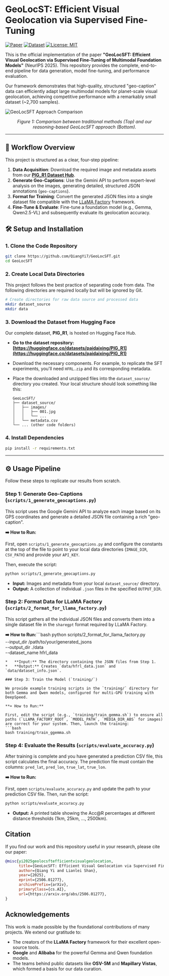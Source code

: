 # GeoLocST: Efficient Visual Geolocation via Supervised Fine-Tuning

[![Paper](https://img.shields.io/badge/Paper-arXiv:25XX.XXXXX-b31b1b.svg)](https://arxiv.org/abs/2506.01277)
[![Dataset](https://img.shields.io/badge/%F0%9F%A4%97%20Dataset-PIG_R1-blue)](https://huggingface.co/datasets/paidaixing/PIG_R1)
[![License: MIT](https://img.shields.io/badge/License-MIT-yellow.svg)](https://opensource.org/licenses/MIT)

This is the official implementation of the paper **"GeoLocSFT: Efficient Visual Geolocation via Supervised Fine-Tuning of Multimodal Foundation Models"** (NeurIPS 2025). This repository provides the complete, end-to-end pipeline for data generation, model fine-tuning, and performance evaluation.

Our framework demonstrates that high-quality, structured "geo-caption" data can efficiently adapt large multimodal models for planet-scale visual geolocation, achieving competitive performance with a remarkably small dataset (~2,700 samples).

![GeoLocSFT Approach Comparison](https-placeholder-for-figure1) 
*<p align="center">Figure 1: Comparison between traditional methods (Top) and our reasoning-based GeoLocSFT approach (Bottom).</p>*

---

## 🚀 Workflow Overview

This project is structured as a clear, four-step pipeline:

1.  **Data Acquisition**: Download the required image and metadata assets from our [**PIG_R1 Dataset Hub**](https://huggingface.co/datasets/paidaixing/PIG_R1).
2.  **Generate Geo-Captions**: Use the Gemini API to perform expert-level analysis on the images, generating detailed, structured JSON annotations (`geo-captions`).
3.  **Format for Training**: Convert the generated JSON files into a single dataset file compatible with the [LLaMA Factory](https://github.com/hiyouga/LLaMA-Factory) framework.
4.  **Fine-Tune & Evaluate**: Fine-tune a foundation model (e.g., Gemma, Qwen2.5-VL) and subsequently evaluate its geolocation accuracy.

## 🛠️ Setup and Installation

### 1. Clone the Code Repository
```bash
git clone https://github.com/QiangYi7/GeoLocSFT.git
cd GeoLocSFT
```

### 2. Create Local Data Directories
This project follows the best practice of separating code from data. The following directories are required locally but will be ignored by Git.
```bash
# Create directories for raw data source and processed data
mkdir dataset_source
mkdir data
```

### 3. Download the Dataset from Hugging Face
Our complete dataset, **PIG_R1**, is hosted on Hugging Face Hub. 

*   **Go to the dataset repository: [https://huggingface.co/datasets/paidaixing/PIG_R1](https://huggingface.co/datasets/paidaixing/PIG_R1)**

*   Download the necessary components. For example, to replicate the SFT experiments, you'll need `HFRL.zip` and its corresponding metadata.
*   Place the downloaded and unzipped files into the `dataset_source/` directory you created. Your local structure should look something like this:
    ```
    GeoLocSFT/
    ├── dataset_source/
    │   ├── images/
    │   │   ├── 001.jpg
    │   │   └── ...
    │   └── metadata.csv
    └── ... (other code folders)
    ```

### 4. Install Dependencies
```bash
pip install -r requirements.txt
```

---

## ⚙️ Usage Pipeline

Follow these steps to replicate our results from scratch.

### Step 1: Generate Geo-Captions (`scripts/1_generate_geocaptions.py`)

This script uses the Google Gemini API to analyze each image based on its GPS coordinates and generate a detailed JSON file containing a rich "geo-caption".

**➡️ How to Run:**

First, open `scripts/1_generate_geocaptions.py` and configure the constants at the top of the file to point to your local data directories (`IMAGE_DIR`, `CSV_PATH`) and provide your `API_KEY`.

Then, execute the script:
```bash
python scripts/1_generate_geocaptions.py
```
*   **Input:** Images and metadata from your local `dataset_source/` directory.
*   **Output:** A collection of individual `.json` files in the specified `OUTPUT_DIR`.

### Step 2: Format Data for LLaMA Factory (`scripts/2_format_for_llama_factory.py`)

This script gathers all the individual JSON files and converts them into a single dataset file in the `sharegpt` format required by LLaMA Factory.

**➡️ How to Run:**```bash
python scripts/2_format_for_llama_factory.py \
    --input_dir /path/to/your/generated_jsons \
    --output_dir ./data \
    --dataset_name hfrl_data
```
*   **Input:** The directory containing the JSON files from Step 1.
*   **Output:** Creates `data/hfrl_data.json` and `data/dataset_info.json`.

### Step 3: Train the Model (`training/`)

We provide example training scripts in the `training/` directory for both Gemma and Qwen models, configured for multi-GPU training with DeepSpeed.

**➡️ How to Run:**

First, edit the script (e.g., `training/train_gemma.sh`) to ensure all paths (`LLAMA_FACTORY_ROOT`, `MODEL_PATH`, `MEDIA_DIR_ABS` for images) are correct for your system. Then, launch the training:
```bash
bash training/train_ggemma.sh
```

### Step 4: Evaluate the Results (`scripts/evaluate_accuracy.py`)

After training is complete and you have generated a prediction CSV file, this script calculates the final accuracy. The prediction file must contain the columns: `pred_lat`, `pred_lon`, `true_lat`, `true_lon`.

**➡️ How to Run:**

First, open `scripts/evaluate_accuracy.py` and update the path to your prediction CSV file. Then, run the script:
```bash
python scripts/evaluate_accuracy.py
```
*   **Output:** A printed table showing the Acc@R percentages at different distance thresholds (1km, 25km, ..., 2500km).

## Citation

If you find our work and this repository useful in your research, please cite our paper:

```bibtex
@misc{yi2025geolocsftefficientvisualgeolocation,
      title={GeoLocSFT: Efficient Visual Geolocation via Supervised Fine-Tuning of Multimodal Foundation Models}, 
      author={Qiang Yi and Lianlei Shan},
      year={2025},
      eprint={2506.01277},
      archivePrefix={arXiv},
      primaryClass={cs.AI},
      url={https://arxiv.org/abs/2506.01277}, 
}
```

## Acknowledgements
This work is made possible by the foundational contributions of many projects. We extend our gratitude to:
- The creators of the **LLaMA Factory** framework for their excellent open-source tools.
- **Google** and **Alibaba** for the powerful Gemma and Qwen foundation models.
- The teams behind public datasets like **OSV-5M** and **Mapillary Vistas**, which formed a basis for our data curation.
